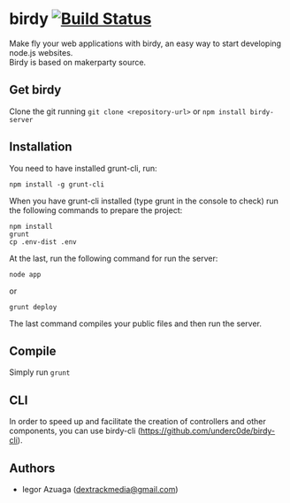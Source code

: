 # birdy [![Build Status](https://travis-ci.org/underc0de/birdy.svg)](https://travis-ci.org/underc0de/birdy) 
Make fly your web applications with birdy, an easy way to start developing node.js websites.<br>
Birdy is based on makerparty source.

## Get birdy
Clone the git running ``git clone <repository-url>`` or ``npm install birdy-server``

## Installation
You need to have installed grunt-cli, run:
```
npm install -g grunt-cli
```

When you have grunt-cli installed (type grunt in the console to check) run the following commands to prepare the project:
```
npm install
grunt
cp .env-dist .env
```
At the last, run the following command for run the server:
```
node app
```
or
```
grunt deploy
```
The last command compiles your public files and then run the server.

## Compile
Simply run ``grunt``

## CLI
In order to speed up and facilitate the creation of controllers and other components, you can use birdy-cli (https://github.com/underc0de/birdy-cli).

## Authors
* Iegor Azuaga (dextrackmedia@gmail.com)